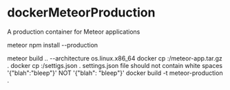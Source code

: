 # dockerMeteorProduction
A production container for Meteor applications


meteor npm install --production

meteor build .. --architecture os.linux.x86_64
docker cp <CONTAINER ID>:<APP PATH>/meteor-app.tar.gz .
docker cp <CONTAINER ID>:<APP PATH>/settigs.json .
settings.json file should not contain white spaces '{"blah":"bleep"}' NOT '{"blah": "bleep"}'
docker build -t meteor-production .
